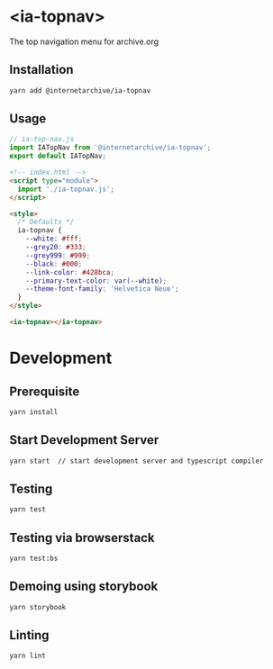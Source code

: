 # \<ia-topnav>

The top navigation menu for archive.org

## Installation

```bash
yarn add @internetarchive/ia-topnav
```

## Usage

```js
// ia-top-nav.js
import IATopNav from '@internetarchive/ia-topnav';
export default IATopNav;
```

```html
<!-- index.html -->
<script type="module">
  import './ia-topnav.js';
</script>

<style>
  /* Defaults */
  ia-topnav {
    --white: #fff;
    --grey20: #333;
    --grey999: #999;
    --black: #000;
    --link-color: #428bca;
    --primary-text-color: var(--white);
    --theme-font-family: 'Helvetica Neue';
  }
</style>

<ia-topnav></ia-topnav>
```

# Development

## Prerequisite

```bash
yarn install
```

## Start Development Server

```bash
yarn start  // start development server and typescript compiler
```

## Testing

```bash
yarn test
```

## Testing via browserstack

```bash
yarn test:bs
```

## Demoing using storybook

```bash
yarn storybook
```

## Linting

```bash
yarn lint
```
